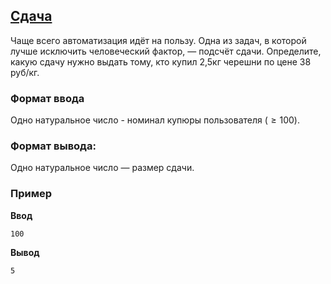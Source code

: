 ## [Сдача](../../../solutions/2.1/21_d.py)

Чаще всего автоматизация идёт на пользу.
Одна из задач, в которой лучше исключить человеческий фактор, — подсчёт сдачи.
Определите, какую сдачу нужно выдать тому, кто купил 2,5кг черешни по цене 38 руб/кг.

### Формат ввода
Одно натуральное число - номинал купюры пользователя ($\geq 100$).

### Формат вывода:
Одно натуральное число — размер сдачи.

### Пример

**Ввод**
```plaintext
100
```

**Вывод**
```plaintext
5
```